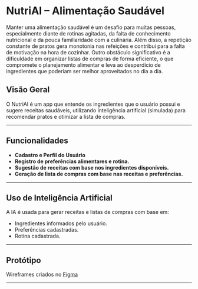 # NutriAI – Alimentação Saudável 

Manter uma alimentação saudável é um desafio para muitas pessoas, especialmente diante de rotinas agitadas, da falta de conhecimento nutricional e da pouca familiaridade com a culinária. Além disso, a repetição constante de pratos gera monotonia nas refeições e contribui para a falta de motivação na hora de cozinhar. Outro obstáculo significativo é a dificuldade em organizar listas de compras de forma eficiente, o que compromete o planejamento alimentar e leva ao desperdício de ingredientes que poderiam ser melhor aproveitados no dia a dia.

## Visão Geral

O NutriAI é um app que entende os ingredientes que o usuário possui e sugere receitas saudáveis, utilizando inteligência artificial (simulada) para recomendar pratos e otimizar a lista de compras.

---

## Funcionalidades

- **Cadastro e Perfil do Usuário**
- **Registro de preferências alimentares e rotina.**
- **Sugestão de receitas com base nos ingredientes disponíveis.**
- **Geração de lista de compras com base nas receitas e preferências.**

---

##  Uso de Inteligência Artificial

A IA é usada para gerar receitas e listas de compras com base em:

- Ingredientes informados pelo usuário.
- Preferências cadastradas.
- Rotina cadastrada.

---

## Protótipo

Wireframes criados no [Figma]([https://figma.com](https://www.figma.com/design/f8nqwu6IXwNfCJqUTONhMS/Untitled?node-id=0-1&t=uZr3lOJHHzXq5PUX-1))

---


